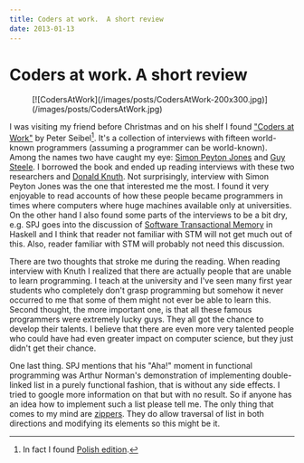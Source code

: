 ```yaml
---
title: Coders at work.  A short review
date: 2013-01-13
---
```


Coders at work.  A short review
===============================

<div class="thumbnail">
<figure>
[![CodersAtWork](/images/posts/CodersAtWork-200x300.jpg)](/images/posts/CodersAtWork.jpg)
</figure>
</div>

I was visiting my friend before Christmas and on his shelf I found ["Coders at
Work"](http://www.codersatwork.com/) by Peter Seibel[^1].  It's a collection of
interviews with fifteen world-known programmers (assuming a programmer can be
world-known). Among the names two have caught my eye: [Simon Peyton
Jones](http://research.microsoft.com/en-us/people/simonpj/) and [Guy
Steele](http://labs.oracle.com/people/mybio.php?uid=25706). I borrowed the book
and ended up reading interviews with these two researchers and [Donald
Knuth](http://www-cs-faculty.stanford.edu/~uno/). Not surprisingly, interview
with Simon Peyton Jones was the one that interested me the most. I found it very
enjoyable to read accounts of how these people became programmers in times where
computers where huge machines available only at universities. On the other hand
I also found some parts of the interviews to be a bit dry, e.g. SPJ goes into
the discussion of [Software Transactional
Memory](http://book.realworldhaskell.org/read/software-transactional-memory.html)
in Haskell and I think that reader not familiar with STM will not get much out
of this. Also, reader familiar with STM will probably not need this discussion.

There are two thoughts that stroke me during the reading. When reading interview
with Knuth I realized that there are actually people that are unable to learn
programming. I teach at the university and I've seen many first year students
who completely don't grasp programming but somehow it never occurred to me that
some of them might not ever be able to learn this. Second thought, the more
important one, is that all these famous programmers were extremely lucky
guys. They all got the chance to develop their talents. I believe that there are
even more very talented people who could have had even greater impact on
computer science, but they just didn't get their chance.

One last thing. SPJ mentions that his "Aha!" moment in functional programming
was Arthur Norman's demonstration of implementing double-linked list in a purely
functional fashion, that is without any side effects. I tried to google more
information on that but with no result. So if anyone has an idea how to
implement such a list please tell me. The only thing that comes to my mind are
[zippers](http://learnyouahaskell.com/zippers). They do allow traversal of list
in both directions and modifying its elements so this might be it.

[^1]: In fact I found [Polish edition](http://helion.pl/ksiazki/sztuka-kodowania-sekrety-wielkich-programistow-peter-seibel,sztkod.htm).

